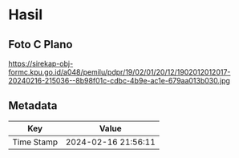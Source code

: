 # Hasil

## Foto C Plano

https://sirekap-obj-formc.kpu.go.id/a048/pemilu/pdpr/19/02/01/20/12/1902012012017-20240216-215036--8b98f01c-cdbc-4b9e-ac1e-679aa013b030.jpg


## Metadata

| Key        | Value               |
| ---------- | ------------------- |
| Time Stamp | 2024-02-16 21:56:11 |



